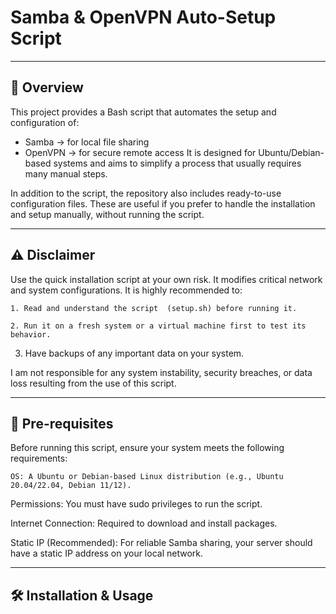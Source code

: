 # Samba & OpenVPN Auto-Setup Script

--------------------------------------------------------------------------------------------------

## 📖 Overview

This project provides a Bash script that automates the setup and configuration of:
  - Samba → for local file sharing
  - OpenVPN → for secure remote access
It is designed for Ubuntu/Debian-based systems and aims to simplify a process that usually requires many manual steps.

In addition to the script, the repository also includes ready-to-use configuration files. These are useful if you prefer to handle the installation and setup manually, without running the script.

--------------------------------------------------------------------------------------------------

## ⚠️ Disclaimer

Use the quick installation script at your own risk. It modifies critical network and system configurations. It is highly recommended to:

    1. Read and understand the script  (setup.sh) before running it.

    2. Run it on a fresh system or a virtual machine first to test its behavior.

   3.  Have backups of any important data on your system.

I am not responsible for any system instability, security breaches, or data loss resulting from the use of this script.

----------------------------------------------------------------------------------------------------

## 🚀 Pre-requisites

Before running this script, ensure your system meets the following requirements:

    OS: A Ubuntu or Debian-based Linux distribution (e.g., Ubuntu 20.04/22.04, Debian 11/12).

   Permissions: You must have sudo privileges to run the script.

   Internet Connection: Required to download and install packages.

   Static IP (Recommended): For reliable Samba sharing, your server should have a static IP address on your local network.
    
--------------------------------------------------------------------------------------------------

## 🛠️ Installation & Usage

